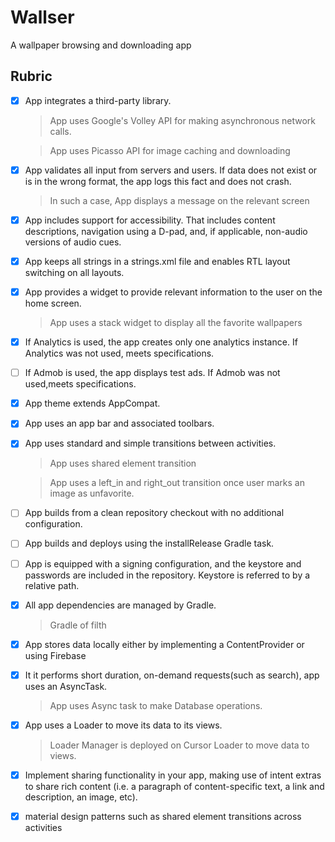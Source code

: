 # Wallser
A wallpaper browsing and downloading app

## Rubric

- [x] App integrates a third-party library.

   > App uses Google's Volley API for making asynchronous network calls.
   
   > App uses Picasso API for image caching and downloading
   
- [x] App validates all input from servers and users. If data does not exist or is in the wrong format, the app logs this fact and does not crash.
   
   > In such a case, App displays a message on the relevant screen

- [x] App includes support for accessibility. That includes content descriptions, navigation using a D-pad, and, if applicable, non-audio versions of audio cues.

- [x] App keeps all strings in a strings.xml file and enables RTL layout switching on all layouts.

- [x] App provides a widget to provide relevant information to the user on the home screen.
    
    > App uses a stack widget to display all the favorite wallpapers
    
- [x] If Analytics is used, the app creates only one analytics instance. If Analytics was not used, meets specifications.

- [ ] If Admob is used, the app displays test ads. If Admob was not used,meets specifications.

- [x] App theme extends AppCompat.

- [x] App uses an app bar and associated toolbars.

- [x] App uses standard and simple transitions between activities.

    > App uses shared element transition

    > App uses a left_in and right_out transition once user marks an image as unfavorite.

- [ ] App builds from a clean repository checkout with no additional configuration.

- [ ] App builds and deploys using the installRelease Gradle task.

- [ ] App is equipped with a signing configuration, and the keystore and passwords are included in the repository. Keystore is referred to by a relative path.

- [x] All app dependencies are managed by Gradle.

    > Gradle of filth
    
- [x] App stores data locally either by implementing a ContentProvider or using Firebase

- [x] It it performs short duration, on-demand requests(such as search), app uses an AsyncTask.

    > App uses Async task to make Database operations.
    
- [x] App uses a Loader to move its data to its views.

    > Loader Manager is deployed on Cursor Loader to move data to views.
    
 - [x] Implement sharing functionality in your app, making use of intent extras to share rich content (i.e. a paragraph of content-specific text, a link and description, an image, etc).
 
 - [x] material design patterns such as shared element transitions across activities
    



    
